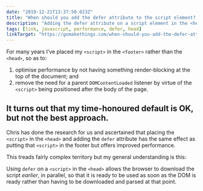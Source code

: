 ```yaml
---
date: "2019-12-21T13:37:50.023Z"
title: "When should you add the defer attribute to the script element? (on Go Make Things)"
description: "Adding the defer attribute on a script element in the <head> has the same effect as putting that <script> in the footer but offers improved performance."
tags: [link, javascript, performance, defer, head]
linkTarget: "https://gomakethings.com/when-should-you-add-the-defer-attribute-to-the-script-element/"
---
```

For many years I’ve placed my `<script>` in the `<footer>` rather than the `<head>`, so as to:

1. optimise performance by not having something render-blocking at the top of the document; and 
2. remove the need for a parent `DOMContentLoaded` listener by virtue of the `<script>` being positioned after the body of the page.

It turns out that my time-honoured default is OK, but not the best approach.
---

Chris has done the research for us and ascertained that placing the `<script>` in the `<head>` and adding the `defer` attribute has the same effect as putting that `<script>` in the footer but offers improved performance. 

This treads fairly complex territory but my general understanding is this:

Using `defer` on a `<script>` in the `<head>` allows the browser to download the script _earlier_, in parallel, so that it is ready to be used as soon as the DOM is ready rather than having to be downloaded and parsed at that point.
